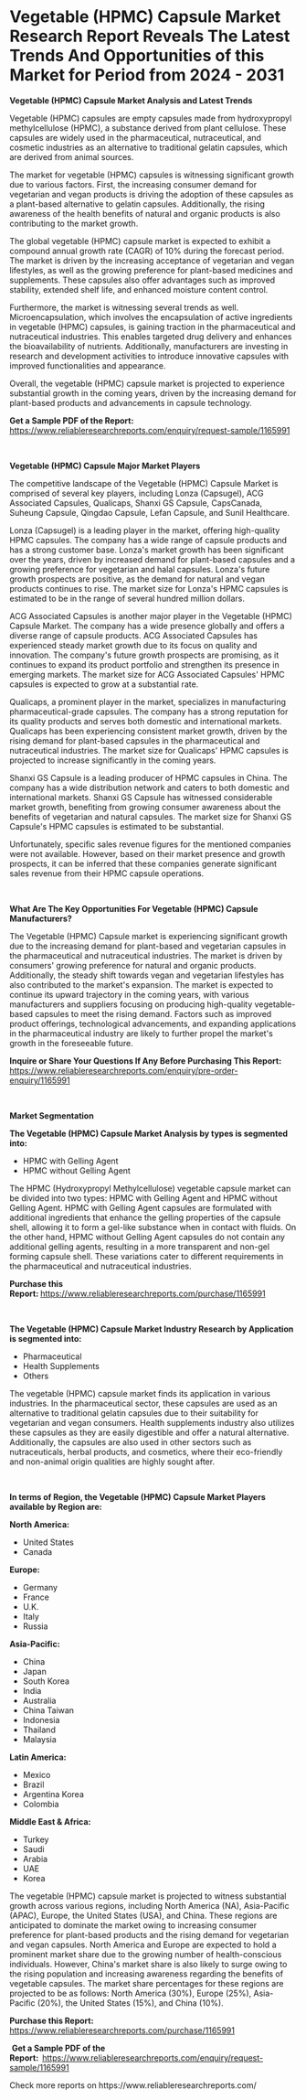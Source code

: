 <p><h1>Vegetable (HPMC) Capsule Market Research Report Reveals The Latest Trends And Opportunities of this Market for Period from 2024 - 2031</h1></p><p><strong>Vegetable (HPMC) Capsule Market Analysis and Latest Trends</strong></p>
<p><p>Vegetable (HPMC) capsules are empty capsules made from hydroxypropyl methylcellulose (HPMC), a substance derived from plant cellulose. These capsules are widely used in the pharmaceutical, nutraceutical, and cosmetic industries as an alternative to traditional gelatin capsules, which are derived from animal sources.</p><p>The market for vegetable (HPMC) capsules is witnessing significant growth due to various factors. First, the increasing consumer demand for vegetarian and vegan products is driving the adoption of these capsules as a plant-based alternative to gelatin capsules. Additionally, the rising awareness of the health benefits of natural and organic products is also contributing to the market growth.</p><p>The global vegetable (HPMC) capsule market is expected to exhibit a compound annual growth rate (CAGR) of 10% during the forecast period. The market is driven by the increasing acceptance of vegetarian and vegan lifestyles, as well as the growing preference for plant-based medicines and supplements. These capsules also offer advantages such as improved stability, extended shelf life, and enhanced moisture content control.</p><p>Furthermore, the market is witnessing several trends as well. Microencapsulation, which involves the encapsulation of active ingredients in vegetable (HPMC) capsules, is gaining traction in the pharmaceutical and nutraceutical industries. This enables targeted drug delivery and enhances the bioavailability of nutrients. Additionally, manufacturers are investing in research and development activities to introduce innovative capsules with improved functionalities and appearance.</p><p>Overall, the vegetable (HPMC) capsule market is projected to experience substantial growth in the coming years, driven by the increasing demand for plant-based products and advancements in capsule technology.</p></p>
<p><strong>Get a Sample PDF of the Report:&nbsp;</strong> <a href="https://www.reliableresearchreports.com/enquiry/request-sample/1165991">https://www.reliableresearchreports.com/enquiry/request-sample/1165991</a></p>
<p>&nbsp;</p>
<p><strong>Vegetable (HPMC) Capsule Major Market Players</strong></p>
<p><p>The competitive landscape of the Vegetable (HPMC) Capsule Market is comprised of several key players, including Lonza (Capsugel), ACG Associated Capsules, Qualicaps, Shanxi GS Capsule, CapsCanada, Suheung Capsule, Qingdao Capsule, Lefan Capsule, and Sunil Healthcare.</p><p>Lonza (Capsugel) is a leading player in the market, offering high-quality HPMC capsules. The company has a wide range of capsule products and has a strong customer base. Lonza's market growth has been significant over the years, driven by increased demand for plant-based capsules and a growing preference for vegetarian and halal capsules. Lonza's future growth prospects are positive, as the demand for natural and vegan products continues to rise. The market size for Lonza's HPMC capsules is estimated to be in the range of several hundred million dollars.</p><p>ACG Associated Capsules is another major player in the Vegetable (HPMC) Capsule Market. The company has a wide presence globally and offers a diverse range of capsule products. ACG Associated Capsules has experienced steady market growth due to its focus on quality and innovation. The company's future growth prospects are promising, as it continues to expand its product portfolio and strengthen its presence in emerging markets. The market size for ACG Associated Capsules' HPMC capsules is expected to grow at a substantial rate.</p><p>Qualicaps, a prominent player in the market, specializes in manufacturing pharmaceutical-grade capsules. The company has a strong reputation for its quality products and serves both domestic and international markets. Qualicaps has been experiencing consistent market growth, driven by the rising demand for plant-based capsules in the pharmaceutical and nutraceutical industries. The market size for Qualicaps' HPMC capsules is projected to increase significantly in the coming years.</p><p>Shanxi GS Capsule is a leading producer of HPMC capsules in China. The company has a wide distribution network and caters to both domestic and international markets. Shanxi GS Capsule has witnessed considerable market growth, benefiting from growing consumer awareness about the benefits of vegetarian and natural capsules. The market size for Shanxi GS Capsule's HPMC capsules is estimated to be substantial.</p><p>Unfortunately, specific sales revenue figures for the mentioned companies were not available. However, based on their market presence and growth prospects, it can be inferred that these companies generate significant sales revenue from their HPMC capsule operations.</p></p>
<p>&nbsp;</p>
<p><strong>What Are The Key Opportunities For Vegetable (HPMC) Capsule Manufacturers?</strong></p>
<p><p>The Vegetable (HPMC) Capsule market is experiencing significant growth due to the increasing demand for plant-based and vegetarian capsules in the pharmaceutical and nutraceutical industries. The market is driven by consumers' growing preference for natural and organic products. Additionally, the steady shift towards vegan and vegetarian lifestyles has also contributed to the market's expansion. The market is expected to continue its upward trajectory in the coming years, with various manufacturers and suppliers focusing on producing high-quality vegetable-based capsules to meet the rising demand. Factors such as improved product offerings, technological advancements, and expanding applications in the pharmaceutical industry are likely to further propel the market's growth in the foreseeable future.</p></p>
<p><strong>Inquire or Share Your Questions If Any Before Purchasing This Report:</strong> <a href="https://www.reliableresearchreports.com/enquiry/pre-order-enquiry/1165991">https://www.reliableresearchreports.com/enquiry/pre-order-enquiry/1165991</a></p>
<p>&nbsp;</p>
<p><strong>Market Segmentation</strong></p>
<p><strong>The Vegetable (HPMC) Capsule Market Analysis by types is segmented into:</strong></p>
<p><ul><li>HPMC with Gelling Agent</li><li>HPMC without Gelling Agent</li></ul></p>
<p><p>The HPMC (Hydroxypropyl Methylcellulose) vegetable capsule market can be divided into two types: HPMC with Gelling Agent and HPMC without Gelling Agent. HPMC with Gelling Agent capsules are formulated with additional ingredients that enhance the gelling properties of the capsule shell, allowing it to form a gel-like substance when in contact with fluids. On the other hand, HPMC without Gelling Agent capsules do not contain any additional gelling agents, resulting in a more transparent and non-gel forming capsule shell. These variations cater to different requirements in the pharmaceutical and nutraceutical industries.</p></p>
<p><strong>Purchase this Report:&nbsp;</strong><a href="https://www.reliableresearchreports.com/purchase/1165991">https://www.reliableresearchreports.com/purchase/1165991</a></p>
<p>&nbsp;</p>
<p><strong>The Vegetable (HPMC) Capsule Market Industry Research by Application is segmented into:</strong></p>
<p><ul><li>Pharmaceutical</li><li>Health Supplements</li><li>Others</li></ul></p>
<p><p>The vegetable (HPMC) capsule market finds its application in various industries. In the pharmaceutical sector, these capsules are used as an alternative to traditional gelatin capsules due to their suitability for vegetarian and vegan consumers. Health supplements industry also utilizes these capsules as they are easily digestible and offer a natural alternative. Additionally, the capsules are also used in other sectors such as nutraceuticals, herbal products, and cosmetics, where their eco-friendly and non-animal origin qualities are highly sought after.</p></p>
<p>&nbsp;</p>
<p><strong>In terms of Region, the Vegetable (HPMC) Capsule Market Players available by Region are:</strong></p>
<p>
    <p> <strong> North America: </strong>
        <ul>
            <li>United States</li>
            <li>Canada</li>
        </ul>
        </p> 
    <p> <strong> Europe: </strong>
        <ul>
            <li>Germany</li>
            <li>France</li>
            <li>U.K.</li>
            <li>Italy</li>
            <li>Russia</li>
        </ul>
        </p> 
    <p> <strong> Asia-Pacific: </strong>
        <ul>
            <li>China</li>
            <li>Japan</li>
            <li>South Korea</li>
            <li>India</li>
            <li>Australia</li>
            <li>China Taiwan</li>
            <li>Indonesia</li>
            <li>Thailand</li>
            <li>Malaysia</li>
        </ul>
        </p> 
    <p> <strong> Latin America: </strong>
        <ul>
            <li>Mexico</li>
            <li>Brazil</li>
            <li>Argentina Korea</li>
            <li>Colombia</li>
        </ul>
        </p> 
    <p> <strong> Middle East & Africa: </strong>
        <ul>
            <li>Turkey</li>
            <li>Saudi</li>
            <li>Arabia</li>
            <li>UAE</li>
            <li>Korea</li>
        </ul>
    </p>
    </p>
<p><p>The vegetable (HPMC) capsule market is projected to witness substantial growth across various regions, including North America (NA), Asia-Pacific (APAC), Europe, the United States (USA), and China. These regions are anticipated to dominate the market owing to increasing consumer preference for plant-based products and the rising demand for vegetarian and vegan capsules. North America and Europe are expected to hold a prominent market share due to the growing number of health-conscious individuals. However, China's market share is also likely to surge owing to the rising population and increasing awareness regarding the benefits of vegetable capsules. The market share percentages for these regions are projected to be as follows: North America (30%), Europe (25%), Asia-Pacific (20%), the United States (15%), and China (10%).</p></p>
<p><strong>Purchase this Report: </strong><a href="https://www.reliableresearchreports.com/purchase/1165991">https://www.reliableresearchreports.com/purchase/1165991</a></p>
<p>&nbsp;<strong>Get a Sample PDF of the Report:&nbsp;&nbsp;</strong><a href="https://www.reliableresearchreports.com/enquiry/request-sample/1165991">https://www.reliableresearchreports.com/enquiry/request-sample/1165991</a></p>
<p><strong></strong></p>
<p>Check more reports on https://www.reliableresearchreports.com/</p>